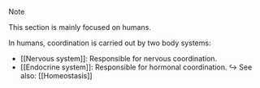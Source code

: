> [!note]
> This section is mainly focused on humans.

In humans, coordination is carried out by two body systems:
- [[Nervous system]]: Responsible for nervous coordination.
- [[Endocrine system]]: Responsible for hormonal coordination.
  ↪️ See also: [[Homeostasis]]
